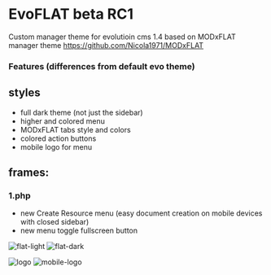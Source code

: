 # EvoFLAT beta RC1
Custom manager theme for evolutioin cms 1.4
based on MODxFLAT manager theme https://github.com/Nicola1971/MODxFLAT

### Features (differences from default evo theme)

## styles

- full dark theme (not just the sidebar)
- higher and colored menu
- MODxFLAT tabs style and colors
- colored action buttons 
- mobile logo for menu

## frames:

### 1.php

- new Create Resource menu (easy document creation on mobile devices with closed sidebar) 
- new menu toggle fullscreen button

![flat-light](https://user-images.githubusercontent.com/7342798/31508595-e59361f4-af7e-11e7-98a9-133f06469bf0.png)
![flat-dark](https://user-images.githubusercontent.com/7342798/31508604-e92ee234-af7e-11e7-9a6b-662e0c4bfc35.png)

![logo](https://user-images.githubusercontent.com/7342798/31508623-f3865e88-af7e-11e7-9209-7ba8befc6eea.png)
![mobile-logo](https://user-images.githubusercontent.com/7342798/31508626-f5d78fa4-af7e-11e7-948e-8f3b28156f66.png)
